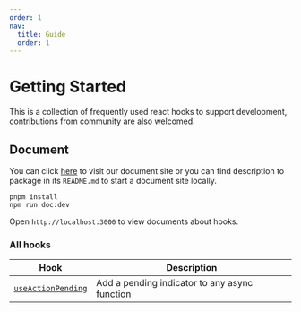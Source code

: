 ```yaml
---
order: 1
nav:
  title: Guide
  order: 1
---
```


# Getting Started

This is a collection of frequently used react hooks to support development, contributions from community are also welcomed.

## Document

You can click [here](https://fikyair.github.io) to visit our document site
or you can find description to package in its `README.md` to start a document site locally.

```
pnpm install
npm run doc:dev
```

Open `http://localhost:3000` to view documents about hooks.

### All hooks

| Hook | Description |
| ---- | ----------- |
| [`useActionPending`](#/hook/action-pending/use-action-pending) | Add a pending indicator to any async function |
